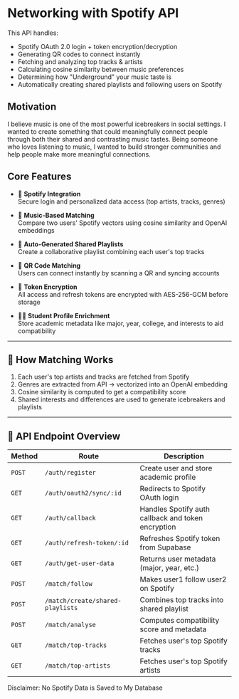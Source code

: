 # Networking with Spotify API

This API handles:
- Spotify OAuth 2.0 login + token encryption/decryption  
- Generating QR codes to connect instantly  
- Fetching and analyzing top tracks & artists  
- Calculating cosine similarity between music preferences
- Determining how "Underground" your music taste is 
- Automatically creating shared playlists and following users on Spotify

## Motivation

I believe music is one of the most powerful icebreakers in social settings. I wanted to create something that could meaningfully connect people through both their shared and contrasting music tastes. Being someone who loves listening to music, I wanted to build stronger communities and help people make more meaningful connections.

## Core Features

- 🎵 **Spotify Integration**  
  Secure login and personalized data access (top artists, tracks, genres)

- 🤝 **Music-Based Matching**  
  Compare two users' Spotify vectors using cosine similarity and OpenAI embeddings

- 📀 **Auto-Generated Shared Playlists**  
  Create a collaborative playlist combining each user's top tracks

- 📸 **QR Code Matching**  
  Users can connect instantly by scanning a QR and syncing accounts

- 🔐 **Token Encryption**  
  All access and refresh tokens are encrypted with AES-256-GCM before storage

- 🧑‍🎓 **Student Profile Enrichment**  
  Store academic metadata like major, year, college, and interests to aid compatibility

---

## 🧠 How Matching Works

1. Each user's top artists and tracks are fetched from Spotify  
2. Genres are extracted from API → vectorized into an OpenAI embedding  
3. Cosine similarity is computed to get a compatibility score  
4. Shared interests and differences are used to generate icebreakers and playlists

---

## 📡 API Endpoint Overview

| Method | Route | Description |
|--------|-------|-------------|
| `POST` | `/auth/register` | Create user and store academic profile |
| `GET`  | `/auth/oauth2/sync/:id` | Redirects to Spotify OAuth login |
| `GET`  | `/auth/callback` | Handles Spotify auth callback and token encryption |
| `GET`  | `/auth/refresh-token/:id` | Refreshes Spotify token from Supabase |
| `GET`  | `/auth/get-user-data` | Returns user metadata (major, year, etc.) |
| `POST` | `/match/follow` | Makes user1 follow user2 on Spotify |
| `POST` | `/match/create/shared-playlists` | Combines top tracks into shared playlist |
| `POST` | `/match/analyse` | Computes compatibility score and metadata |
| `GET`  | `/match/top-tracks` | Fetches user's top Spotify tracks |
| `GET`  | `/match/top-artists` | Fetches user's top Spotify artists |

Disclaimer: No Spotify Data is Saved to My Database
